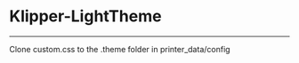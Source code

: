 # Klipper-LightTheme
----------------------------------------------------------
Clone custom.css to the .theme folder in printer_data/config
